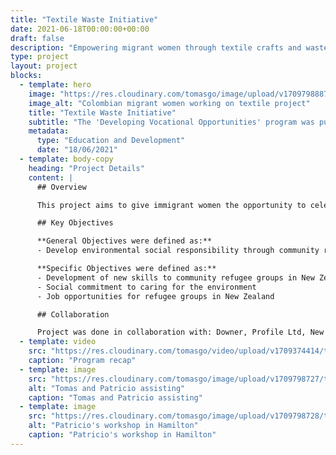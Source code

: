 ```yaml
---
title: "Textile Waste Initiative"
date: 2021-06-18T00:00:00+00:00
draft: false
description: "Empowering migrant women through textile crafts and waste reduction"
type: project
layout: project
blocks:
  - template: hero
    image: "https://res.cloudinary.com/tomasgo/image/upload/v1709798887/tomas-master/img/textile-thumb_oyrnyx.jpg"
    image_alt: "Colombian migrant women working on textile project"
    title: "Textile Waste Initiative"
    subtitle: "The 'Developing Vocational Opportunities' program was put together by 'The Traveling Sewing Box Project' and Abroad Global in order to empower and up-skill migrant women with the intention to create vocational opportunities and financial independence."
    metadata:
      type: "Education and Development"
      date: "18/06/2021"
  - template: body-copy
    heading: "Project Details"
    content: |
      ## Overview

      This project aims to give immigrant women the opportunity to celebrate their own cultural background, life journeys and memories through any particular textile crafts inherent to their own culture. With the intention of salvaging and revaluing culture through cloth, the Traveling Sewing Box Project has the objective to appreciate and celebrate the cultural value that immigrant women bring to New Zealand and to create financial and vocational opportunities. The project uses waste minimisation strategies to help minimise textile waste within New Zealand local fashion, clothing and textile industry.

      ## Key Objectives

      **General Objectives were defined as:**
      - Develop environmental social responsibility through community recycling and reuse programs to minimise textile waste in New Zealand from the company Profile.

      **Specific Objectives were defined as:**
      - Development of new skills to community refugee groups in New Zealand
      - Social commitment to caring for the environment
      - Job opportunities for refugee groups in New Zealand

      ## Collaboration

      Project was done in collaboration with: Downer, Profile Ltd, New Zealand Post, Travelling Sewing Box, ALAC Inc, Synergy Advisory and Abroad Global.
  - template: video
    src: "https://res.cloudinary.com/tomasgo/video/upload/v1709374414/tomas-master/videos/Profile_Textile_Waste_Initiative_Video_abksba.mp4"
    caption: "Program recap"
  - template: image
    src: "https://res.cloudinary.com/tomasgo/image/upload/v1709798727/tomas-master/img/dvo_img1_golizb.webp"
    alt: "Tomas and Patricio assisting"
    caption: "Tomas and Patricio assisting"
  - template: image
    src: "https://res.cloudinary.com/tomasgo/image/upload/v1709798728/tomas-master/img/dvo_img_2_u1b29y.webp"
    alt: "Patricio's workshop in Hamilton"
    caption: "Patricio's workshop in Hamilton"
---
```


